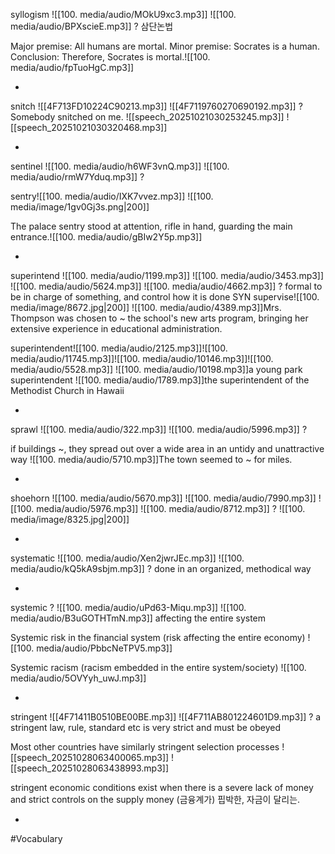 syllogism ![[100. media/audio/MOkU9xc3.mp3]] ![[100. media/audio/BPXscieE.mp3]]
?
삼단논법

Major premise: All humans are mortal.
Minor premise: Socrates is a human.
Conclusion: Therefore, Socrates is mortal.![[100. media/audio/fpTuoHgC.mp3]]
<!--SR:!2025-11-05,7,260-->
-

snitch ![[4F713FD10224C90213.mp3]]  ![[4F7119760270690192.mp3]]
?
Somebody snitched on me.
![[speech_20251021030253245.mp3]]
![[speech_20251021030320468.mp3]]
<!--SR:!2025-11-02,9,260-->
-

sentinel ![[100. media/audio/h6WF3vnQ.mp3]] ![[100. media/audio/rmW7Yduq.mp3]]
?

sentry![[100. media/audio/IXK7vvez.mp3]]
![[100. media/image/1gv0Gj3s.png|200]]

The palace sentry stood at attention, rifle in hand, guarding the main entrance.![[100. media/audio/gBIw2Y5p.mp3]]
<!--SR:!2025-11-12,19,250-->
-



superintend ![[100. media/audio/1199.mp3]] ![[100. media/audio/3453.mp3]] ![[100. media/audio/5624.mp3]] ![[100. media/audio/4662.mp3]]
?
formal to be in charge of something, and control how it is done SYN supervise![[100. media/image/8672.jpg|200]]
![[100. media/audio/4389.mp3]]Mrs. Thompson was chosen to ~ the school's new arts program, bringing her extensive experience in educational administration.

superintendent![[100. media/audio/2125.mp3]]![[100. media/audio/11745.mp3]]![[100. media/audio/10146.mp3]]![[100. media/audio/5528.mp3]]
![[100. media/audio/10198.mp3]]a young park superintendent  ![[100. media/audio/1789.mp3]]the superintendent of the Methodist Church in Hawaii
<!--SR:!2025-11-04,14,290-->
-


sprawl ![[100. media/audio/322.mp3]] ![[100. media/audio/5996.mp3]]
?

if buildings ~, they spread out over a wide area in an untidy and unattractive way
![[100. media/audio/5710.mp3]]The town seemed to ~ for miles.

<!--SR:!2025-11-04,14,290-->
-

shoehorn ![[100. media/audio/5670.mp3]] ![[100. media/audio/7990.mp3]] ![[100. media/audio/5976.mp3]] ![[100. media/audio/8712.mp3]]
?
![[100. media/image/8325.jpg|200]]
<!--SR:!2025-11-09,14,290-->

-

systematic ![[100. media/audio/Xen2jwrJEc.mp3]] ![[100. media/audio/kQ5kA9sbjm.mp3]]
?
done in an organized, methodical way
<!--SR:!2025-11-14,17,250-->
-

systemic
?
![[100. media/audio/uPd63-Miqu.mp3]] ![[100. media/audio/B3uGOTHTmN.mp3]]
  affecting the entire system

  Systemic risk in the financial system (risk affecting the entire economy) ![[100. media/audio/PbbcNeTPV5.mp3]]

  Systemic racism (racism embedded in the entire system/society) ![[100. media/audio/5OVYyh_uwJ.mp3]]
<!--SR:!2025-11-21,25,270-->
-

stringent ![[4F71411B0510BE00BE.mp3]] ![[4F711AB801224601D9.mp3]]
?
a stringent law, rule, standard etc is very strict and must be obeyed

Most other countries have similarly stringent selection processes
![[speech_20251028063400065.mp3]] ![[speech_20251028063438993.mp3]]

stringent economic conditions exist when there is a severe lack of money and strict controls on the supply money
(금융계가) 핍박한, 자금이 달리는.
<!--SR:!2025-10-31,3,260-->

-

#Vocabulary
